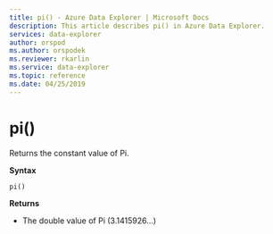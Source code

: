 ```yaml
---
title: pi() - Azure Data Explorer | Microsoft Docs
description: This article describes pi() in Azure Data Explorer.
services: data-explorer
author: orspod
ms.author: orspodek
ms.reviewer: rkarlin
ms.service: data-explorer
ms.topic: reference
ms.date: 04/25/2019
---
```

# pi()

Returns the constant value of Pi.

**Syntax**

`pi()`

**Returns**

* The double value of Pi (3.1415926...)